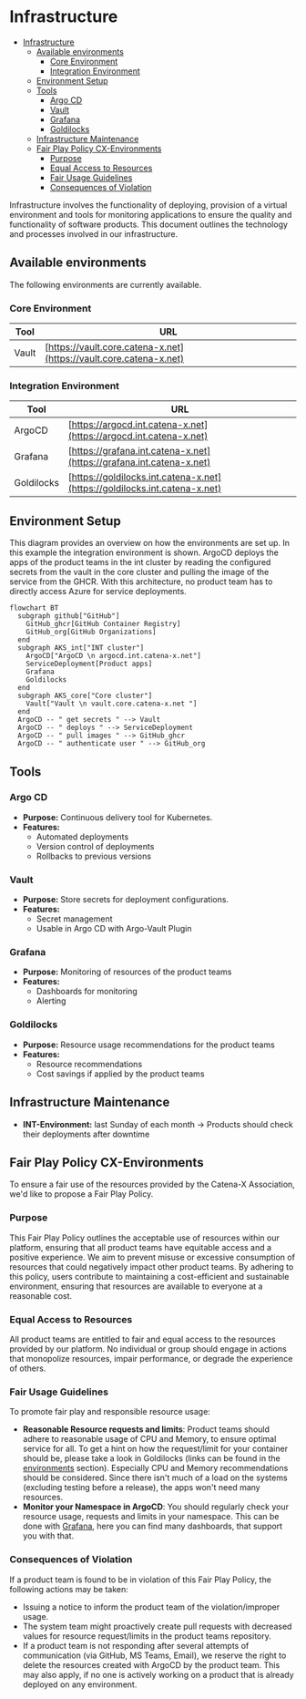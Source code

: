# Infrastructure

<!-- TOC -->
- [Infrastructure](#infrastructure)
  - [Available environments](#available-environments)
    - [Core Environment](#core-environment)
    - [Integration Environment](#integration-environment)
  - [Environment Setup](#environment-setup)
  - [Tools](#tools)
    - [Argo CD](#argo-cd)
    - [Vault](#vault)
    - [Grafana](#grafana)
    - [Goldilocks](#goldilocks)
  - [Infrastructure Maintenance](#infrastructure-maintenance)
  - [Fair Play Policy CX-Environments](#fair-play-policy-cx-environments)
    - [Purpose](#purpose)
    - [Equal Access to Resources](#equal-access-to-resources)
    - [Fair Usage Guidelines](#fair-usage-guidelines)
    - [Consequences of Violation](#consequences-of-violation)
<!-- TOC -->

Infrastructure involves the functionality of deploying, provision of a virtual environment and tools for monitoring
applications to ensure the quality and functionality of software products. This document outlines the technology and
processes involved in our infrastructure.

## Available environments
<!-- markdown-link-check-disable -->
The following environments are currently available.

### Core Environment

| Tool  | URL                                                                |
|-------|--------------------------------------------------------------------|
| Vault | [https://vault.core.catena-x.net](https://vault.core.catena-x.net) |

### Integration Environment

| Tool       | URL                                                                        |
|------------|----------------------------------------------------------------------------|
| ArgoCD     | [https://argocd.int.catena-x.net](https://argocd.int.catena-x.net)         |
| Grafana    | [https://grafana.int.catena-x.net](https://grafana.int.catena-x.net)       |
| Goldilocks | [https://goldilocks.int.catena-x.net](https://goldilocks.int.catena-x.net) |

<!-- markdown-link-check-disable -->

## Environment Setup

This diagram provides an overview on how the environments are set up. In this example the integration environment is shown.
ArgoCD deploys the apps of the product teams in the int cluster by reading the configured secrets from the vault in the
core cluster and pulling the image of the service from the GHCR. With this architecture, no product team has to directly
access Azure for service deployments.

```mermaid
flowchart BT
  subgraph github["GitHub"]
    GitHub_ghcr[GitHub Container Registry]
    GitHub_org[GitHub Organizations]
  end
  subgraph AKS_int["INT cluster"]
    ArgoCD["ArgoCD \n argocd.int.catena-x.net"]
    ServiceDeployment[Product apps]
    Grafana
    Goldilocks
  end
  subgraph AKS_core["Core cluster"]
    Vault["Vault \n vault.core.catena-x.net "]
  end
  ArgoCD -- " get secrets " --> Vault
  ArgoCD -- " deploys " --> ServiceDeployment
  ArgoCD -- " pull images " --> GitHub_ghcr
  ArgoCD -- " authenticate user " --> GitHub_org
```

## Tools

### Argo CD

- **Purpose:** Continuous delivery tool for Kubernetes.
- **Features:**
  - Automated deployments
  - Version control of deployments
  - Rollbacks to previous versions

### Vault

- **Purpose:** Store secrets for deployment configurations.
- **Features:**
  - Secret management
  - Usable in Argo CD with Argo-Vault Plugin

### Grafana

- **Purpose:** Monitoring of resources of the product teams
- **Features:**
  - Dashboards for monitoring
  - Alerting

### Goldilocks

- **Purpose:** Resource usage recommendations for the product teams
- **Features:**
  - Resource recommendations
  - Cost savings if applied by the product teams

## Infrastructure Maintenance

- **INT-Environment:** last Sunday of each month -> Products should check their deployments after downtime

## Fair Play Policy CX-Environments

To ensure a fair use of the resources provided by the Catena-X Association, we'd like to propose a Fair Play Policy.

### Purpose

This Fair Play Policy outlines the acceptable use of resources within our platform, ensuring that all product teams have
equitable access and a positive experience. We aim to prevent misuse or excessive consumption of resources that could
negatively impact other product teams. By adhering to this policy, users contribute to maintaining a cost-efficient and
sustainable environment, ensuring that resources are available to everyone at a reasonable cost.

### Equal Access to Resources

All product teams are entitled to fair and equal access to the resources provided by our platform. No individual or
group should engage in actions that monopolize resources, impair performance, or degrade the experience of others.

### Fair Usage Guidelines

To promote fair play and responsible resource usage:

- **Reasonable Resource requests and limits**: Product teams should adhere to reasonable usage of CPU and Memory, to
  ensure optimal service for all. To get a hint on how the request/limit for your container should be, please take a
  look in Goldilocks (links can be found in the [environments](#available-environments) section). Especially CPU and Memory
  recommendations should be considered.
  Since there isn't much of a load on the systems (excluding testing before a release), the apps won't need many
  resources.
- **Monitor your Namespace in ArgoCD**: You should regularly check your resource usage, requests and limits in your
  namespace. This can be done with [Grafana](#available-environments), here you can find many dashboards, that support
  you with that.

### Consequences of Violation

If a product team is found to be in violation of this Fair Play Policy, the following actions may be taken:

- Issuing a notice to inform the product team of the violation/improper usage.
- The system team might proactively create pull requests with decreased values for resource request/limits in the
  product teams repository.
- If a product team is not responding after several attempts of communication (via GitHub, MS Teams, Email), we reserve
  the right to delete the resources created with ArgoCD by the product team. This may also apply, if no one is actively
  working on a product that is already deployed on any environment.
